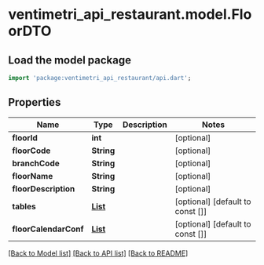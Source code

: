 # ventimetri_api_restaurant.model.FloorDTO

## Load the model package
```dart
import 'package:ventimetri_api_restaurant/api.dart';
```

## Properties
Name | Type | Description | Notes
------------ | ------------- | ------------- | -------------
**floorId** | **int** |  | [optional] 
**floorCode** | **String** |  | [optional] 
**branchCode** | **String** |  | [optional] 
**floorName** | **String** |  | [optional] 
**floorDescription** | **String** |  | [optional] 
**tables** | [**List<TableConf>**](TableConf.md) |  | [optional] [default to const []]
**floorCalendarConf** | [**List<FloorCalendar>**](FloorCalendar.md) |  | [optional] [default to const []]

[[Back to Model list]](../README.md#documentation-for-models) [[Back to API list]](../README.md#documentation-for-api-endpoints) [[Back to README]](../README.md)


